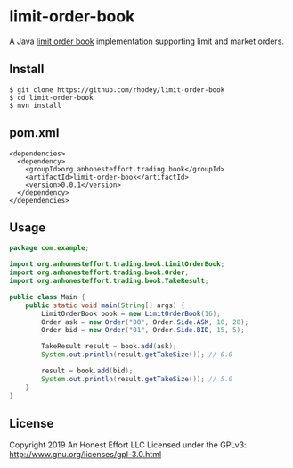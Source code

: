 # limit-order-book
A Java [limit order book](https://www.investopedia.com/terms/o/order-book.asp) implementation supporting limit and market orders.

## Install
```
$ git clone https://github.com/rhodey/limit-order-book
$ cd limit-order-book
$ mvn install
```

## pom.xml
```
<dependencies>
  <dependency>
    <groupId>org.anhonesteffort.trading.book</groupId>
    <artifactId>limit-order-book</artifactId>
    <version>0.0.1</version>
  </dependency>
</dependencies>
```

## Usage
```java
package com.example;

import org.anhonesteffort.trading.book.LimitOrderBook;
import org.anhonesteffort.trading.book.Order;
import org.anhonesteffort.trading.book.TakeResult;

public class Main {
    public static void main(String[] args) {
        LimitOrderBook book = new LimitOrderBook(16);
        Order ask = new Order("00", Order.Side.ASK, 10, 20);
        Order bid = new Order("01", Order.Side.BID, 15, 5);

        TakeResult result = book.add(ask);
        System.out.println(result.getTakeSize()); // 0.0

        result = book.add(bid);
        System.out.println(result.getTakeSize()); // 5.0
    }
}
```

## License
Copyright 2019 An Honest Effort LLC
Licensed under the GPLv3: http://www.gnu.org/licenses/gpl-3.0.html